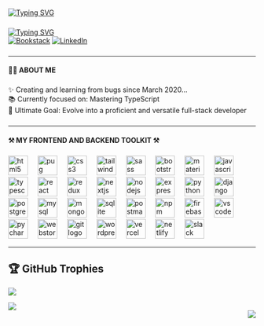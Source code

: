 ###
<a href="https://git.io/typing-svg"><img src="https://readme-typing-svg.demolab.com?font=Boogaloo&size=25&pause=1000&color=F7F7F7&random=false&width=435&lines=HELLO+WORLD!+%F0%9F%8C%8E%2C+I'M+OSCAR+MORENO+%F0%9F%91%8B" alt="Typing SVG" /></a>
###
<a href="https://git.io/typing-svg"><img src="https://readme-typing-svg.herokuapp.com?font=Boogaloo&size=25&pause=1000&color=D4AF37&random=false&width=435&lines=I'M++A+FULL-STACK++WEB+DEVELOPER;I'M+A+PROGRAMMER;I'M+AN+ENTHUSIAST;I'M+CREATIVE;I'M+A+PROBLEM+SOLVER" alt="Typing SVG" /></a>
<br/>
[![Bookstack](https://img.shields.io/badge/%20my%20portfolio%20-D4AF37?style=for-the-badge&logo=bookstack&logoColor=white&color=D4AF37)](https://oscarmorenodev.vercel.app/)
[![LinkedIn](https://img.shields.io/badge/linkedin-%230077B5.svg?style=for-the-badge&logo=linkedin&logoColor=white)](https://www.linkedin.com/in/oscar-antonio-moreno-martinez/)

###
 <hr/>
<h4 align="left">👨‍💻 ABOUT ME</h4>

###

<p align="left">✨ Creating and learning from bugs since March 2020...<br>📚 Currently focused on: Mastering TypeScript<br>🎯 Ultimate Goal: Evolve into a proficient and versatile full-stack developer</p>

###
 <hr/>
<h4 align="left">⚒️ MY FRONTEND AND BACKEND TOOLKIT ⚒️</h4>

###

<div align="left">
  <img src="https://skillicons.dev/icons?i=html" height="40" alt="html5 logo"  />
  <img width="12" />
  <img src="https://skillicons.dev/icons?i=pug" height="40" alt="pug logo"  />
  <img width="12" />
  <img src="https://skillicons.dev/icons?i=css" height="40" alt="css3 logo"  />
  <img width="12" />
  <img src="https://skillicons.dev/icons?i=tailwind" height="40" alt="tailwindcss logo"  />
  <img width="12" />
  <img src="https://skillicons.dev/icons?i=sass" height="40" alt="sass logo"  />
  <img width="12" />
  <img src="https://skillicons.dev/icons?i=bootstrap" height="40" alt="bootstrap logo"  />
  <img width="12" />
  <img src="https://skillicons.dev/icons?i=materialui" height="40" alt="materialui logo"  />
  <img width="12" />
  <img src="https://skillicons.dev/icons?i=js" height="40" alt="javascript logo"  />
  <img width="12" />
  <img src="https://cdn.jsdelivr.net/gh/devicons/devicon/icons/typescript/typescript-original.svg" height="40" alt="typescript logo"  />
  <img width="12" />
  <img src="https://skillicons.dev/icons?i=react" height="40" alt="react logo"  />
  <img width="12" />
  <img src="https://skillicons.dev/icons?i=redux" height="40" alt="redux logo"  />
  <img width="12" />
  <img src="https://skillicons.dev/icons?i=nextjs" height="40" alt="nextjs logo"  />
  <img width="12" />
  <img src="https://skillicons.dev/icons?i=nodejs" height="40" alt="nodejs logo"  />
  <img width="12" />
  <img src="https://skillicons.dev/icons?i=express" height="40" alt="express logo"  />
  <img width="12" />
  <img src="https://skillicons.dev/icons?i=py" height="40" alt="python logo"  />
  <img width="12" />
  <img src="https://skillicons.dev/icons?i=django" height="40" alt="django logo"  />
  <img width="12" />
  <img src="https://cdn.jsdelivr.net/gh/devicons/devicon/icons/postgresql/postgresql-original.svg" height="40" alt="postgresql logo"  />
  <img width="12" />
  <img src="https://skillicons.dev/icons?i=mysql" height="40" alt="mysql logo"  />
  <img width="12" />
  <img src="https://skillicons.dev/icons?i=mongodb" height="40" alt="mongodb logo"  />
  <img width="12" />
  <img src="https://cdn.jsdelivr.net/gh/devicons/devicon/icons/sqlite/sqlite-original.svg" height="40" alt="sqlite logo"  />
  <img width="12" />
  <img src="https://skillicons.dev/icons?i=postman" height="40" alt="postman logo"  />
  <img width="12" />
  <img src="https://cdn.simpleicons.org/npm/CB3837" height="40" alt="npm logo"  />
  <img width="12" />
  <img src="https://skillicons.dev/icons?i=firebase" height="40" alt="firebase logo"  />
  <img width="12" />
  <img src="https://skillicons.dev/icons?i=vscode" height="40" alt="vscode logo"  />
  <img width="12" />
  <img src="https://cdn.jsdelivr.net/gh/devicons/devicon/icons/pycharm/pycharm-original.svg" height="40" alt="pycharm logo"  />
  <img width="12" />

  <img src="https://cdn.jsdelivr.net/gh/devicons/devicon/icons/webstorm/webstorm-original.svg" height="40" alt="webstorm logo"  />
  <img width="12" />
  <img src="https://skillicons.dev/icons?i=git" height="40" alt="git logo"  />
  <img width="12" />
  <img src="https://skillicons.dev/icons?i=wordpress" height="40" alt="wordpress logo"  />
  <img width="12" />
  <img src="https://skillicons.dev/icons?i=vercel" height="40" alt="vercel logo"  />
  <img width="12" />
  <img src="https://skillicons.dev/icons?i=netlify" height="40" alt="netlify logo"  />
  <img width="12" />
  <img src="https://cdn.jsdelivr.net/gh/devicons/devicon/icons/slack/slack-original.svg" height="40" alt="slack logo"  />
</div>
<hr/>



## 🏆 GitHub Trophies
![](https://github-profile-trophy.vercel.app/?username=OzkrMebasser&theme=gruvbox&no-frame=true&no-bg=true&margin-w=4)

[![](https://visitcount.itsvg.in/api?id=OzkrMebasser&icon=0&color=0)](https://visitcount.itsvg.in)
<br/>
<img align="right" src="https://visitor-badge.laobi.icu/badge?page_id=OzkrMebasser.OzkrMebasser" />
